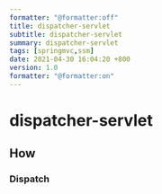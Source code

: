 ```yaml
---
formatter: "@formatter:off"
title: dispatcher-servlet 
subtitle: dispatcher-servlet 
summary: dispatcher-servlet 
tags: [springmvc,ssm] 
date: 2021-04-30 16:04:20 +800 
version: 1.0
formatter: "@formatter:on"
---
```


# dispatcher-servlet



## How

### Dispatch

